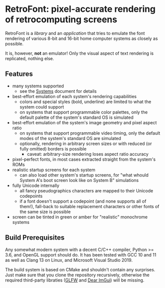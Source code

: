 # RetroFont: pixel-accurate rendering of retrocomputing screens

RetroFont is a *library* and an *application* that tries to emulate the font rendering of various 8-bit and 16-bit home computer systems as closely as possible.

It is, however, **not** an emulator! Only the visual aspect of text rendering is replicated, nothing else.

## Features

- many systems supported
  - see the [Systems](Systems.md) document for details
- best-effort emulation of each system's rendering capabilities
  - colors and special styles (bold, underline) are limited to what the system could support
  - on systems that support programmable color palettes, only the default palette of the system's standard OS is simulated
- best-effort emulation of the system's image geometry and pixel aspect ratio
  - on systems that support programmable video timing, only the default modes of the system's standard OS are simulated
  - optionally, rendering in arbitrary screen sizes or with reduced (or fully omitted) borders is possible
    - caveat: arbitrary-size rendering loses aspect ratio accuracy
- pixel-perfect fonts, in most cases extracted straight from the system's ROMs
- realistic startup screens for each system
  - can also load other system's startup screens, for "what whould System A's boot screen look like on System B" simulations
- fully Unicode internally
  - all fancy pseudographics characters are mapped to their Unicode codepoints
  - if a font doesn't support a codepoint (and none supports all of them!), fall-back to suitable replacement characters or other fonts of the same size is possible
- screen can be tinted in green or amber for "realistic" monochrome systems


## Build Prerequisites

Any somewhat modern system with a decent C/C++ compiler, Python >= 3.6, and OpenGL support should do. It has been tested with GCC 10 and 11 as well as Clang 13 on Linux, and Microsoft Visual Studio 2019.

The build system is based on CMake and shouldn't contain any surprises. Just make sure that you clone the repository recursively, otherwise the required third-party libraties ([GLFW](https://www.glfw.org) and [Dear ImGui](https://github.com/ocornut/imgui)) will be missing.
